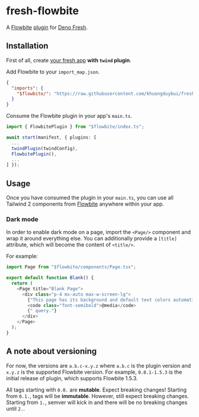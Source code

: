 # fresh-flowbite
A [Flowbite](https://flowbite.com/) [plugin](https://fresh.deno.dev/docs/concepts/plugins) for [Deno Fresh](https://fresh.deno.dev/).

## Installation

First of all, create [your fresh app](https://fresh.deno.dev/docs/getting-started/create-a-project) **with `twind` plugin**.

Add Flowbite to your `import_map.json`.
```json
{
  "imports": {
    "$flowbite/": "https://raw.githubusercontent.com/khuongduybui/fresh-flowbite/0.0.1-1.5.3/",
  }
}
```

Consume the Flowbite plugin in your app's `main.ts`.
```ts
import { FlowbitePlugin } from "$flowbite/index.ts";

await start(manifest, { plugins: [
  ...
  twindPlugin(twindConfig),
  FlowbitePlugin(),
  ...
] });
```

## Usage

Once you have consumed the plugin in your `main.ts`, you can use all Tailwind 2 components from [Flowbite](https://flowbite.com/docs/) anywhere within your app.

### Dark mode

In order to enable dark mode on a page, import the `<Page/>` component and wrap it around everything else.
You can additionally provide a `[title]` attribute, which will become the content of `<title/>`.

For example:
```ts
import Page from "$flowbite/components/Page.tsx";

export default function Blank() {
  return (
    <Page title="Blank Page">
      <div class="p-4 mx-auto max-w-screen-lg">
        {"This page has its background and default text colors automatically changed according to dark mode "}
        <code class="font-semibold">@media</code>
        {" query."}
      </div>
    </Page>
  );
}
```

## A note about versioning

For now, the versions are `a.b.c-x.y.z` where `a.b.c` is the plugin version and `x.y.z` is the supported Flowbite version.
For example, `0.0.1-1.5.3` is the initial release of plugin, which supports Flowbite 1.5.3.

All tags starting with `0.0.` are **mutable**. Expect breaking changes!
Starting from `0.1.`, tags will be **immutable**. However, still expect breaking changes.
Starting from `1.`, semver will kick in and there will be no breaking changes until `2.`.
